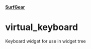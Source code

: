 #### [SurfGear](https://github.com/surfstudio/SurfGear)

# virtual_keyboard

Keyboard widget for use in widget tree
